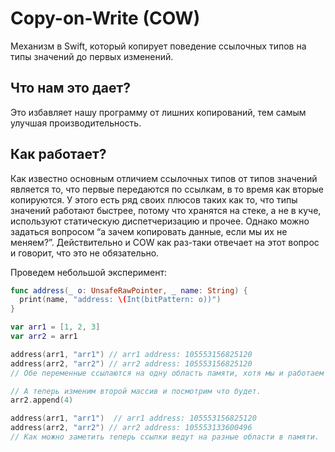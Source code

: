 # Сopy-on-Write (COW)

Механизм в Swift, который копирует поведение ссылочных типов на типы значений до первых изменений. 

## Что нам это дает?
Это избавляет нашу программу от лишних копирований, тем самым улучшая производительность.

## Как работает?
Как известно основным отличием ссылочных типов от типов значений является то, что первые передаются по ссылкам, в то время как вторые копируются. У этого есть ряд своих плюсов таких как то, что типы значений работают быстрее, потому что хранятся на стеке, а не в куче, используют статическую диспетчеризацию и прочее. 
Однако можно задаться вопросом “а зачем копировать данные, если мы их не меняем?”. Действительно и COW как раз-таки отвечает на этот вопрос и говорит, что это не обязательно.

Проведем небольшой эксперимент:
```swift
func address(_ o: UnsafeRawPointer, _ name: String) {
  print(name, "address: \(Int(bitPattern: o))")
}

var arr1 = [1, 2, 3]
var arr2 = arr1

address(arr1, "arr1") // arr1 address: 105553156825120
address(arr2, "arr2") // arr2 address: 105553156825120
// Обе переменные ссылаются на одну область памяти, хотя мы и работаем с типом значений и данные первой переменной должны были бы копироваться во вторую.

// А теперь изменим второй массив и посмотрим что будет.
arr2.append(4)

address(arr1, "arr1")  // arr1 address: 105553156825120
address(arr2, "arr2") // arr2 address: 105553133600496
// Как можно заметить теперь ссылки ведут на разные области в памяти.
```
